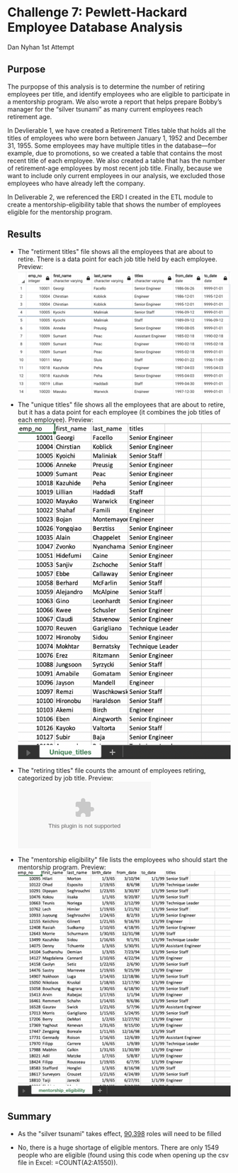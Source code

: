 # Challenge 7: Pewlett-Hackard Employee Database Analysis
Dan Nyhan 1st Attempt

## Purpose
The purpopse of this analysis is to determine the number of retiring employees per title, and identify employees who are eligible to participate in a mentorship program. We also wrote a report that helps prepare Bobby’s manager for the “silver tsunami” as many current employees reach retirement age.

In Devlierable 1, we have created a Retirement Titles table that holds all the titles of employees who were born between January 1, 1952 and December 31, 1955. Some employees may have multiple titles in the database—for example, due to promotions, so we created a table that contains the most recent title of each employee. We also created a table that has the number of retirement-age employees by most recent job title. Finally, because we want to include only current employees in our analysis, we excluded those employees who have already left the company.

In Deliverable 2, we referenced the ERD I created in the ETL module to create a mentorship-eligibility table that shows the number of employees eligible for the mentorship program.

## Results
   - The "retirment titles" file shows all the employees that are about to retire. There is a data point for each job title held by each employee.                         Preview:  
     ![Retirement_titles](https://github.com/nyhandan/Challenge_7_Pewlett_Hackard_Analysis/blob/main/Retirement_image.png)
  
   - The "unique titles" file shows all the employees that are about to retire, but it has a data point for each employee (it combines the job titles of each      employee). 
      Preview: 
     ![Unique_titles](https://github.com/nyhandan/Challenge_7_Pewlett_Hackard_Analysis/blob/main/Unique_image.png)
  
  - The "retiring titles" file counts the amount of employees retiring, categorized by job title. 
      Preview: 
     ![Retiring Titles](https://github.com/nyhandan/Challenge_7_Pewlett_Hackard_Analysis/blob/main/Retiring_titles.csv)
     
  - The "mentorship eligibility" file lists the employees who should start the mentorship program.
      Preview: 
     ![mentorship eligibility](https://github.com/nyhandan/Challenge_7_Pewlett_Hackard_Analysis/blob/main/Mentorship_image.png)
 
 ## Summary
  - As the "silver tsunami" takes effect, [90,398](https://github.com/nyhandan/Challenge_7_Pewlett_Hackard_Analysis/blob/main/Retiring_titles.csv) roles will need   to be filled

   - No, there is a huge shortage of eligible mentors. There are only 1549 people who are eligible (found using this code when opening up the csv file in Excel:  =COUNT(A2:A1550)).

